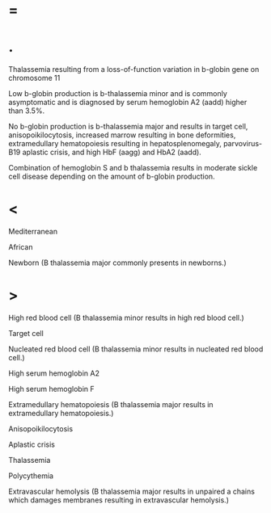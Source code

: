 # =

# .

Thalassemia resulting from a loss-of-function variation in b-globin gene on chromosome 11

Low b-globin production is b-thalassemia minor and is commonly asymptomatic and is diagnosed by serum hemoglobin A2 (aadd) higher than 3.5%.

No b-globin production is b-thalassemia major and results in target cell, anisopoikilocytosis, increased marrow resulting in bone deformities, extramedullary hematopoiesis resulting in hepatosplenomegaly, parvovirus-B19 aplastic crisis, and high HbF (aagg) and HbA2 (aadd).

Combination of hemoglobin S and b thalassemia results in moderate sickle cell disease depending on the amount of b-globin production.

# <

Mediterranean

African

Newborn (B thalassemia major commonly presents in newborns.)

# >

High red blood cell (B thalassemia minor results in high red blood cell.)

Target cell

Nucleated red blood cell (B thalassemia minor results in nucleated red blood cell.)

High serum hemoglobin A2

High serum hemoglobin F

Extramedullary hematopoiesis (B thalassemia major results in extramedullary hematopoiesis.)

Anisopoikilocytosis

Aplastic crisis

Thalassemia

Polycythemia

Extravascular hemolysis (B thalassemia major results in unpaired a chains which damages membranes resulting in extravascular hemolysis.)
